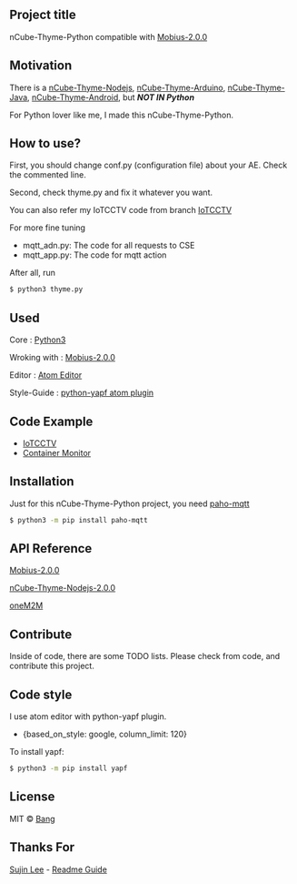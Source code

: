## Project title
nCube-Thyme-Python compatible with [Mobius-2.0.0](https://github.com/IoTKETI/Mobius/tree/Mobius-2.0.0)

## Motivation
There is a [nCube-Thyme-Nodejs](https://github.com/IoTKETI/nCube-Thyme-Nodejs), [nCube-Thyme-Arduino](https://github.com/IoTKETI/nCube-Thyme-Arduino), [nCube-Thyme-Java](https://github.com/IoTKETI/nCube-Thyme-Java), [nCube-Thyme-Android](https://github.com/IoTKETI/nCube-Thyme-Android), but ***NOT IN Python***

For Python lover like me, I made this nCube-Thyme-Python.


## How to use?
First, you should change conf.py (configuration file) about your AE. Check the commented line.

Second, check thyme.py and fix it whatever you want.

You can also refer my IoTCCTV code from branch [IoTCCTV](https://github.com/Holmes1st/nCube-Thyme-Python/tree/IoTCCTV)

For more fine tuning
 - mqtt_adn.py: The code for all requests to CSE
 - mqtt_app.py: The code for mqtt action

After all, run
```bash
$ python3 thyme.py
```

## Used
Core : [Python3](https://www.python.org/downloads/)

Wroking with : [Mobius-2.0.0](https://github.com/IoTKETI/Mobius/tree/Mobius-2.0.0)

Editor : [Atom Editor](https://atom.io/)

Style-Guide : [python-yapf atom plugin](https://github.com/blacktop/atom-python-yapf)

## Code Example
- [IoTCCTV](https://github.com/Holmes1st/nCube-Thyme-Python/tree/IoTCCTV)
- [Container Monitor](https://github.com/Holmes1st/nCube-Thyme-Python/tree/CNT_Monitor)

## Installation
Just for this nCube-Thyme-Python project, you need [paho-mqtt](https://pypi.python.org/pypi/paho-mqtt)
```bash
$ python3 -m pip install paho-mqtt
```

## API Reference
[Mobius-2.0.0](https://github.com/IoTKETI/Mobius/tree/Mobius-2.0.0)

[nCube-Thyme-Nodejs-2.0.0](https://github.com/IoTKETI/nCube-Thyme-Nodejs/tree/nCube-Thyme-Nodejs-2.0.0)

[oneM2M](http://onem2m.org/)


## Contribute
Inside of code, there are some TODO lists. Please check from code, and contribute this project.


## Code style
I use atom editor with python-yapf plugin.

- {based_on_style: google, column_limit: 120}

To install yapf:
```bash
$ python3 -m pip install yapf
```

## License
MIT © [Bang](https://github.com/Holmes1st)

## Thanks For
[Sujin Lee](https://github.com/sujinleeme) - [Readme Guide](https://gist.github.com/sujinleeme/ec1f50bb0b6081a0adcf9dd84f4e6271#file-readme-md)
